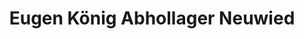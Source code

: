 ---
title: "Eugen König Abhollager Neuwied"
url: /neuwied/eugen-koenig-abhollager-neuwied/
shop: Großhandel
---